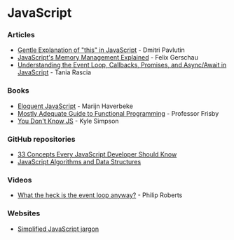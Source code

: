 # JavaScript

### Articles

* [Gentle Explanation of "this" in JavaScript](https://dmitripavlutin.com/gentle-explanation-of-this-in-javascript/) - Dmitri Pavlutin
* [JavaScript's Memory Management Explained](https://felixgerschau.com/javascript-memory-management/) - Felix Gerschau
* [Understanding the Event Loop, Callbacks, Promises, and Async/Await in JavaScript](https://www.taniarascia.com/asynchronous-javascript-event-loop-callbacks-promises-async-await/) - Tania Rascia

### Books

* [Eloquent JavaScript](https://eloquentjavascript.net/) - Marijn Haverbeke
* [Mostly Adequate Guide to Functional Programming](https://mostly-adequate.gitbooks.io/mostly-adequate-guide/content/) - Professor Frisby
* [You Don't Know JS](https://github.com/getify/You-Dont-Know-JS) - Kyle Simpson

### GitHub repositories

* [33 Concepts Every JavaScript Developer Should Know](https://github.com/leonardomso/33-js-concepts)
* [JavaScript Algorithms and Data Structures](https://github.com/trekhleb/javascript-algorithms)

### Videos

* [What the heck is the event loop anyway?](https://www.youtube.com/watch?v=8aGhZQkoFbQ) - Philip Roberts

### Websites

* [Simplified JavaScript jargon](https://jargon.js.org/)



